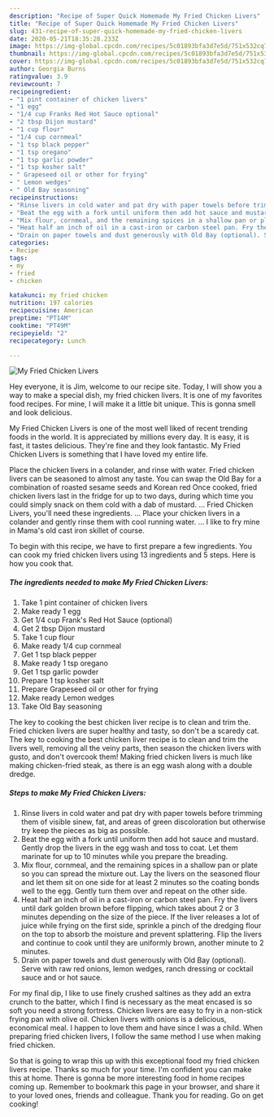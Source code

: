 ```yaml
---
description: "Recipe of Super Quick Homemade My Fried Chicken Livers"
title: "Recipe of Super Quick Homemade My Fried Chicken Livers"
slug: 431-recipe-of-super-quick-homemade-my-fried-chicken-livers
date: 2020-05-21T18:35:28.233Z
image: https://img-global.cpcdn.com/recipes/5c01893bfa3d7e5d/751x532cq70/my-fried-chicken-livers-recipe-main-photo.jpg
thumbnail: https://img-global.cpcdn.com/recipes/5c01893bfa3d7e5d/751x532cq70/my-fried-chicken-livers-recipe-main-photo.jpg
cover: https://img-global.cpcdn.com/recipes/5c01893bfa3d7e5d/751x532cq70/my-fried-chicken-livers-recipe-main-photo.jpg
author: Georgia Burns
ratingvalue: 3.9
reviewcount: 7
recipeingredient:
- "1 pint container of chicken livers"
- "1 egg"
- "1/4 cup Franks Red Hot Sauce optional"
- "2 tbsp Dijon mustard"
- "1 cup flour"
- "1/4 cup cornmeal"
- "1 tsp black pepper"
- "1 tsp oregano"
- "1 tsp garlic powder"
- "1 tsp kosher salt"
- " Grapeseed oil or other for frying"
- " Lemon wedges"
- " Old Bay seasoning"
recipeinstructions:
- "Rinse livers in cold water and pat dry with paper towels before trimming them of visible sinew, fat, and areas of green discoloration but otherwise try keep the pieces as big as possible."
- "Beat the egg with a fork until uniform then add hot sauce and mustard. Gently drop the livers in the egg wash and toss to coat. Let them marinate for up to 10 minutes while you prepare the breading."
- "Mix flour, cornmeal, and the remaining spices in a shallow pan or plate so you can spread the mixture out. Lay the livers on the seasoned flour and let them sit on one side for at least 2 minutes so the coating bonds well to the egg. Gently turn them over and repeat on the other side."
- "Heat half an inch of oil in a cast-iron or carbon steel pan. Fry the livers until dark golden brown before flipping, which takes about 2 or 3 minutes depending on the size of the piece. If the liver releases a lot of juice while frying on the first side, sprinkle a pinch of the dredging flour on the top to absorb the moisture and prevent splattering. Flip the livers and continue to cook until they are uniformly brown, another minute to 2 minutes."
- "Drain on paper towels and dust generously with Old Bay (optional). Serve with raw red onions, lemon wedges, ranch dressing or cocktail sauce and or hot sauce."
categories:
- Recipe
tags:
- my
- fried
- chicken

katakunci: my fried chicken 
nutrition: 197 calories
recipecuisine: American
preptime: "PT14M"
cooktime: "PT49M"
recipeyield: "2"
recipecategory: Lunch

---
```



![My Fried Chicken Livers](https://img-global.cpcdn.com/recipes/5c01893bfa3d7e5d/751x532cq70/my-fried-chicken-livers-recipe-main-photo.jpg)

Hey everyone, it is Jim, welcome to our recipe site. Today, I will show you a way to make a special dish, my fried chicken livers. It is one of my favorites food recipes. For mine, I will make it a little bit unique. This is gonna smell and look delicious.

My Fried Chicken Livers is one of the most well liked of recent trending foods in the world. It is appreciated by millions every day. It is easy, it is fast, it tastes delicious. They're fine and they look fantastic. My Fried Chicken Livers is something that I have loved my entire life.

Place the chicken livers in a colander, and rinse with water. Fried chicken livers can be seasoned to almost any taste. You can swap the Old Bay for a combination of roasted sesame seeds and Korean red Once cooked, fried chicken livers last in the fridge for up to two days, during which time you could simply snack on them cold with a dab of mustard. … Fried Chicken Livers, you&#39;ll need these ingredients. … Place your chicken livers in a colander and gently rinse them with cool running water. … I like to fry mine in Mama&#39;s old cast iron skillet of course.


To begin with this recipe, we have to first prepare a few ingredients. You can cook my fried chicken livers using 13 ingredients and 5 steps. Here is how you cook that.

##### The ingredients needed to make My Fried Chicken Livers:

1. Take 1 pint container of chicken livers
1. Make ready 1 egg
1. Get 1/4 cup Frank&#39;s Red Hot Sauce (optional)
1. Get 2 tbsp Dijon mustard
1. Take 1 cup flour
1. Make ready 1/4 cup cornmeal
1. Get 1 tsp black pepper
1. Make ready 1 tsp oregano
1. Get 1 tsp garlic powder
1. Prepare 1 tsp kosher salt
1. Prepare  Grapeseed oil or other for frying
1. Make ready  Lemon wedges
1. Take  Old Bay seasoning


The key to cooking the best chicken liver recipe is to clean and trim the. Fried chicken livers are super healthy and tasty, so don&#39;t be a scaredy cat. The key to cooking the best chicken liver recipe is to clean and trim the livers well, removing all the veiny parts, then season the chicken livers with gusto, and don&#39;t overcook them! Making fried chicken livers is much like making chicken-fried steak, as there is an egg wash along with a double dredge. 

##### Steps to make My Fried Chicken Livers:

1. Rinse livers in cold water and pat dry with paper towels before trimming them of visible sinew, fat, and areas of green discoloration but otherwise try keep the pieces as big as possible.
1. Beat the egg with a fork until uniform then add hot sauce and mustard. Gently drop the livers in the egg wash and toss to coat. Let them marinate for up to 10 minutes while you prepare the breading.
1. Mix flour, cornmeal, and the remaining spices in a shallow pan or plate so you can spread the mixture out. Lay the livers on the seasoned flour and let them sit on one side for at least 2 minutes so the coating bonds well to the egg. Gently turn them over and repeat on the other side.
1. Heat half an inch of oil in a cast-iron or carbon steel pan. Fry the livers until dark golden brown before flipping, which takes about 2 or 3 minutes depending on the size of the piece. If the liver releases a lot of juice while frying on the first side, sprinkle a pinch of the dredging flour on the top to absorb the moisture and prevent splattering. Flip the livers and continue to cook until they are uniformly brown, another minute to 2 minutes.
1. Drain on paper towels and dust generously with Old Bay (optional). Serve with raw red onions, lemon wedges, ranch dressing or cocktail sauce and or hot sauce.


For my final dip, I like to use finely crushed saltines as they add an extra crunch to the batter, which I find is necessary as the meat encased is so soft you need a strong fortress. Chicken livers are easy to fry in a non-stick frying pan with olive oil. Chicken livers with onions is a delicious, economical meal. I happen to love them and have since I was a child. When preparing fried chicken livers, I follow the same method I use when making fried chicken. 

So that is going to wrap this up with this exceptional food my fried chicken livers recipe. Thanks so much for your time. I'm confident you can make this at home. There is gonna be more interesting food in home recipes coming up. Remember to bookmark this page in your browser, and share it to your loved ones, friends and colleague. Thank you for reading. Go on get cooking!
